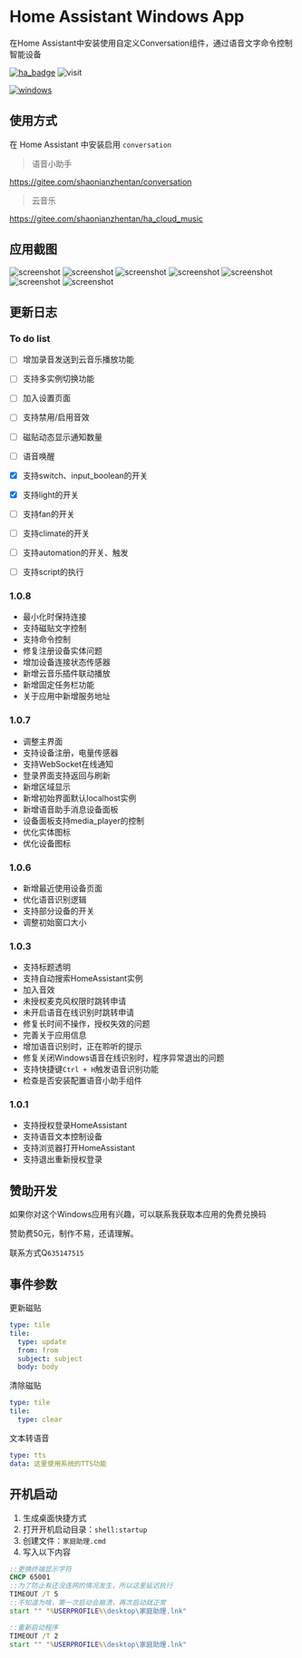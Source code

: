 # Home Assistant Windows App

在Home Assistant中安装使用自定义Conversation组件，通过语音文字命令控制智能设备

[![ha_badge](https://img.shields.io/badge/Home-Assistant-%23049cdb)](https://www.home-assistant.io/)
![visit](https://visitor-badge.laobi.icu/badge?page_id=shaonianzhentan.ha-windows&left_text=visit)

[![windows](https://img.shields.io/badge/Windows-点击安装-blue?logo=windows&style=for-the-badge)](https://www.microsoft.com/zh-cn/store/productId/9n2jp5z9rxx2)

## 使用方式

在 Home Assistant 中安装启用 `conversation`

> 语音小助手

https://gitee.com/shaonianzhentan/conversation

> 云音乐

https://gitee.com/shaonianzhentan/ha_cloud_music

## 应用截图

![screenshot](./screenshot/1.png)
![screenshot](./screenshot/2.png)
![screenshot](./screenshot/3.png)
![screenshot](./screenshot/4.png)
![screenshot](./screenshot/5.png)
![screenshot](./screenshot/6.png)
![screenshot](./screenshot/7.png)

## 更新日志

### To do list
- [ ] 增加录音发送到云音乐播放功能

- [ ] 支持多实例切换功能
- [ ] 加入设置页面
- [ ] 支持禁用/启用音效
- [ ] 磁贴动态显示通知数量
- [ ] 语音唤醒

- [x] 支持switch、input_boolean的开关
- [x] 支持light的开关
- [ ] 支持fan的开关
- [ ] 支持climate的开关
- [ ] 支持automation的开关、触发
- [ ] 支持script的执行

### 1.0.8
- 最小化时保持连接
- 支持磁贴文字控制
- 支持命令控制
- 修复注册设备实体问题
- 增加设备连接状态传感器
- 新增云音乐插件联动播放
- 新增固定任务栏功能
- 关于应用中新增服务地址

### 1.0.7
- 调整主界面
- 支持设备注册，电量传感器
- 支持WebSocket在线通知
- 登录界面支持返回与刷新
- 新增区域显示
- 新增初始界面默认localhost实例
- 新增语音助手消息设备面板
- 设备面板支持media_player的控制
- 优化实体图标
- 优化设备图标

### 1.0.6
- 新增最近使用设备页面
- 优化语音识别逻辑
- 支持部分设备的开关
- 调整初始窗口大小

### 1.0.3

- 支持标题透明
- 支持自动搜索HomeAssistant实例
- 加入音效
- 未授权麦克风权限时跳转申请
- 未开启语音在线识别时跳转申请
- 修复长时间不操作，授权失效的问题
- 完善关于应用信息
- 增加语音识别时，正在聆听的提示
- 修复关闭Windows语音在线识别时，程序异常退出的问题
- 支持快捷键`Ctrl + H`触发语音识别功能
- 检查是否安装配置语音小助手组件

### 1.0.1

- 支持授权登录HomeAssistant
- 支持语音文本控制设备
- 支持浏览器打开HomeAssistant
- 支持退出重新授权登录


## 赞助开发

如果你对这个Windows应用有兴趣，可以联系我获取本应用的免费兑换码

赞助费50元，制作不易，还请理解。 

联系方式Q`635147515`

## 事件参数

更新磁贴
```yaml
type: tile
tile:
  type: update
  from: from
  subject: subject
  body: body
```

清除磁贴
```yaml
type: tile
tile:
  type: clear
```

文本转语音
```yaml
type: tts
data: 这里使用系统的TTS功能
```

## 开机启动

1. 生成桌面快捷方式
2. 打开开机启动目录：`shell:startup`
3. 创建文件：`家庭助理.cmd`
4. 写入以下内容
```bat
::更换终端显示字符
CHCP 65001
::为了防止有还没连网的情况发生，所以这里延迟执行
TIMEOUT /T 5
::不知道为啥，第一次启动会崩溃，再次启动就正常
start "" "%USERPROFILE%\desktop\家庭助理.lnk"

::重新启动程序
TIMEOUT /T 2
start "" "%USERPROFILE%\desktop\家庭助理.lnk"
```